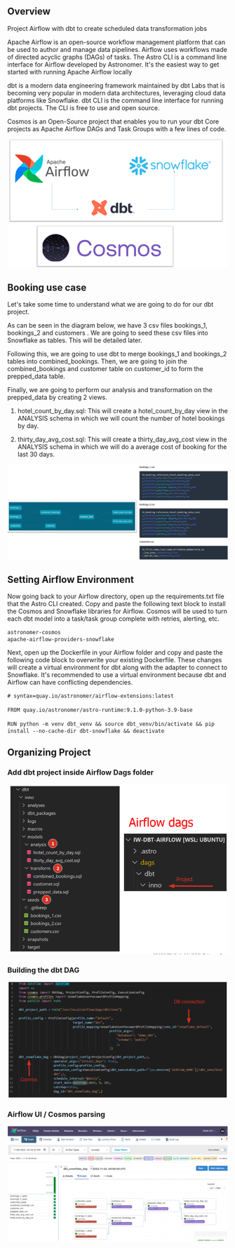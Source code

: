 ## Overview

Project Airflow with dbt to create scheduled data transformation jobs

Apache Airflow is an open-source workflow management platform that can be used to author and manage data pipelines. Airflow uses workflows made of directed acyclic graphs (DAGs) of tasks. The Astro CLI is a command line interface for Airflow developed by Astronomer. It's the easiest way to get started with running Apache Airflow locally

dbt is a modern data engineering framework maintained by dbt Labs that is becoming very popular in modern data architectures, leveraging cloud data platforms like Snowflake. dbt CLI is the command line interface for running dbt projects. The CLI is free to use and open source.

Cosmos is an Open-Source project that enables you to run your dbt Core projects as Apache Airflow DAGs and Task Groups with a few lines of code.

![Architecture diagram](objective.png)

## Booking use case

Let's take some time to understand what we are going to do for our dbt project.

As can be seen in the diagram below, we have 3 csv files bookings_1, bookings_2 and customers . We are going to seed these csv files into Snowflake as tables. This will be detailed later.

Following this, we are going to use dbt to merge bookings_1 and bookings_2 tables into combined_bookings. Then, we are going to join the combined_bookings and customer table on customer_id to form the prepped_data table.

Finally, we are going to perform our analysis and transformation on the prepped_data by creating 2 views.

1. hotel_count_by_day.sql: This will create a hotel_count_by_day view in the ANALYSIS schema in which we will count the number of hotel bookings by day.

2. thirty_day_avg_cost.sql: This will create a thirty_day_avg_cost view in the ANALYSIS schema in which we will do a average cost of booking for the last 30 days.

![data_used](data_used.png)


## Setting Airflow Environment

Now going back to your Airflow directory, open up the requirements.txt file that the Astro CLI created. Copy and paste the following text block to install the Cosmos and Snowflake libraries for Airflow. Cosmos will be used to turn each dbt model into a task/task group complete with retries, alerting, etc.

```shell
astronomer-cosmos
apache-airflow-providers-snowflake
```

Next, open up the Dockerfile in your Airflow folder and copy and paste the following code block to overwrite your existing Dockerfile. These changes will create a virtual environment for dbt along with the adapter to connect to Snowflake. It's recommended to use a virtual environment because dbt and Airflow can have conflicting dependencies.

```shell
# syntax=quay.io/astronomer/airflow-extensions:latest

FROM quay.io/astronomer/astro-runtime:9.1.0-python-3.9-base

RUN python -m venv dbt_venv && source dbt_venv/bin/activate && pip install --no-cache-dir dbt-snowflake && deactivate
```

## Organizing Project

### Add dbt project inside Airflow Dags folder

![dag_folder](airflow_dbt.png)

### Building the dbt DAG

![dag_dbt](simple_parse_airflow_dag.png)

### Airflow UI / Cosmos parsing

![airflow_ui](output.png)